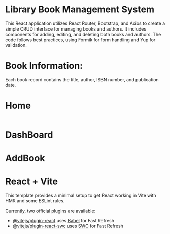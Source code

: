 # Library Book Management System

This React application utilizes React Router, Bootstrap, and Axios to create a simple CRUD interface for managing books and authors. It includes components for adding, editing, and deleting both books and authors. The code follows best practices, using Formik for form handling and Yup for validation.

# Book Information:
Each book record contains the title, author, ISBN number, and publication date.

# Home 
<img src="" />

# DashBoard

# AddBook





# React + Vite

This template provides a minimal setup to get React working in Vite with HMR and some ESLint rules.

Currently, two official plugins are available:

- [@vitejs/plugin-react](https://github.com/vitejs/vite-plugin-react/blob/main/packages/plugin-react/README.md) uses [Babel](https://babeljs.io/) for Fast Refresh
- [@vitejs/plugin-react-swc](https://github.com/vitejs/vite-plugin-react-swc) uses [SWC](https://swc.rs/) for Fast Refresh
